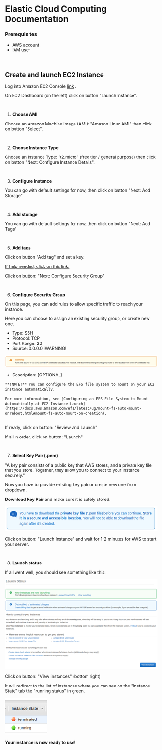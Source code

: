 # Elastic Cloud Computing Documentation

### Prerequisites

  - AWS account
  - IAM user

<br>

## Create and launch EC2 Instance

Log into Amazon EC2 Console [link](https://console.aws.amazon.com/ec2/) .


On EC2 Dashboard (on the left) click on button "Launch Instance".

<br>

1. **Choose AMI**

Choose an Amazon Machine Image (AMI): "Amazon Linux AMI" then click on button "Select".

<br>


2. **Choose Instance Type**

Choose an Instance Type: "t2.micro" (free tier / general purpose) then click on button "Next: Configure Instance Details".

<br>

3. **Configure Instance**

You can go with default settings for now, then click on button "Next: Add Storage"

<br>

4. **Add storage**

You can go with default settings for now, then click on button "Next: Add Tags"

<br>

5. **Add tags**

Click on button "Add tag" and set a key.

[If help needed, click on this link.](https://docs.aws.amazon.com/AWSEC2/latest/UserGuide/Using_Tags.html?icmpid=docs_ec2_console)

Click on button: "Next: Configure Security Group"

<br>

6. **Configure Security Group**

On this page, you can add rules to allow specific traffic to reach your instance.

Here you can choose to assign an existing security group, or create new one.

  - Type: SSH
  - Protocol: TCP
  - Port Range: 22
  - Source: 0.0.0.0 !WARNING!

<img src="assets/aws-ec2-warn.png">

  - Description: [OPTIONAL]

```
**!NOTE!** You can configure the EFS file system to mount on your EC2 instance automatically. 

For more information, see [Configuring an EFS File System to Mount Automatically at EC2 Instance Launch](https://docs.aws.amazon.com/efs/latest/ug/mount-fs-auto-mount-onreboot.html#mount-fs-auto-mount-on-creation).
```
<br>
If ready, click on button: "Review and Launch"

If all in order, click on button: "Launch"

<br>

7. **Select Key Pair (.pem)**

"A key pair consists of a public key that AWS stores, and a private key file that you store. Together, they allow you to connect to your instance securely."

Now you have to provide existing key pair or create new one from dropdown.

**Download Key Pair** and make sure it is safely stored.

<img src="assets/aws-ec2-key-pair.png">

Click on button: "Launch Instance" and wait for 1-2 minutes for AWS to start your server.

<br>

8. **Launch status**

If all went well, you should see something like this:

<img src="assets/aws-ec2-launch-status.png">

Click on button: "View instances" (bottom right)

It will redirect to the list of instances where you can see on the "Instance State" tab the "running status" in green.

<img src="assets/aws-ec2-instance-state.png"> 

<br>

**Your instance is now ready to use!**






